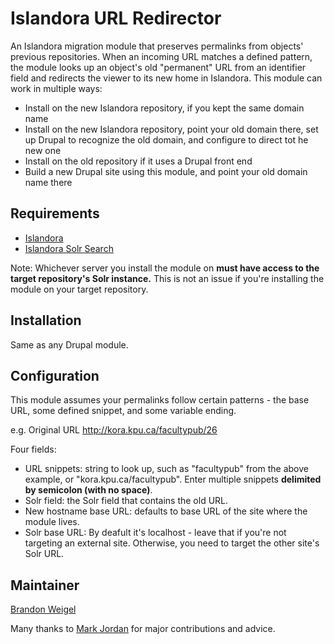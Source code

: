 # Islandora URL Redirector

An Islandora migration module that preserves permalinks from objects' previous repositories. When an incoming URL matches a defined pattern, the module looks up an object's old "permanent" URL from an identifier field and redirects the viewer to its new home in Islandora. This module can work in multiple ways:

* Install on the new Islandora repository, if you kept the same domain name
* Install on the new Islandora repository, point your old domain there, set up Drupal to recognize the old domain, and configure to direct tot he new one
* Install on the old repository if it uses a Drupal front end
* Build a new Drupal site using this module, and point your old domain name there

## Requirements

* [Islandora](https://github.com/Islandora/islandora)
* [Islandora Solr Search](https://github.com/Islandora/islandora_solr_search)

Note: Whichever server you install the module on **must have access to the target repository's Solr instance.** This is not an issue if you're installing the module on your target repository.

## Installation

Same as any Drupal module.

## Configuration
This module assumes your permalinks follow certain patterns - the base URL, some defined snippet, and some variable ending. 

e.g. Original URL http://kora.kpu.ca/facultypub/26 

Four fields:

* URL snippets: string to look up, such as "facultypub" from the above example, or "kora.kpu.ca/facultypub". Enter multiple snippets **delimited by semicolon (with no space)**. 
* Solr field: the Solr field that contains the old URL.
* New hostname base URL: defaults to base URL of the site where the module lives.
* Solr base URL: By deafult it's localhost - leave that if you're not targeting an external site. Otherwise, you need to target the other site's Solr URL.

## Maintainer

[Brandon Weigel](https://github.com/bondjimbond)

Many thanks to [Mark Jordan](https://github.com/mjordan) for major contributions and advice.
